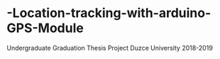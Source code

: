 # -Location-tracking-with-arduino-GPS-Module
Undergraduate Graduation Thesis Project Duzce University 2018-2019
